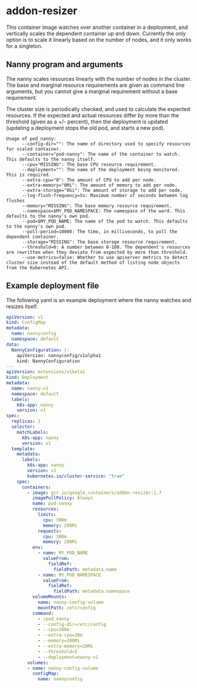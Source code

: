 # addon-resizer

This container image watches over another container in a deployment, and
vertically scales the dependent container up and down. Currently the only
option is to scale it linearly based on the number of nodes, and it only works
for a singleton.

## Nanny program and arguments

The nanny scales resources linearly with the number of nodes in the cluster. The base and marginal resource requirements are given as command line arguments, but you cannot give a marginal requirement without a base requirement.

The cluster size is periodically checked, and used to calculate the expected resources. If the expected and actual resources differ by more than the threshold (given as a +/- percent), then the deployment is updated (updating a deployment stops the old pod, and starts a new pod).

```
Usage of pod_nanny:
      --config-dir="": The name of directory used to specify resources for scaled container.
      --container="pod-nanny": The name of the container to watch. This defaults to the nanny itself.
      --cpu="MISSING": The base CPU resource requirement.
      --deployment="": The name of the deployment being monitored. This is required.
      --extra-cpu="0": The amount of CPU to add per node.
      --extra-memory="0Mi": The amount of memory to add per node.
      --extra-storage="0Gi": The amount of storage to add per node.
      --log-flush-frequency=5s: Maximum number of seconds between log flushes
      --memory="MISSING": The base memory resource requirement.
      --namespace=$MY_POD_NAMESPACE: The namespace of the ward. This defaults to the nanny's own pod.
      --pod=$MY_POD_NAME: The name of the pod to watch. This defaults to the nanny's own pod.
      --poll-period=10000: The time, in milliseconds, to poll the dependent container.
      --storage="MISSING": The base storage resource requirement.
      --threshold=0: A number between 0-100. The dependent's resources are rewritten when they deviate from expected by more than threshold.
      --use-metrics=false: Whether to use apiserver metrics to detect cluster size instead of the default method of listing node objects from the Kubernetes API.
```

## Example deployment file

The following yaml is an example deployment where the nanny watches and resizes itself.

```yaml
apiVersion: v1
kind: ConfigMap
metadata:
  name: nannyconfig
  namespace: default
data:
  NannyConfiguration: |-
    apiVersion: nannyconfig/v1alpha1
    kind: NannyConfiguration
---
apiVersion: extensions/v1beta1
kind: Deployment
metadata:
  name: nanny-v1
  namespace: default
  labels:
    k8s-app: nanny
    version: v1
spec:
  replicas: 1
  selector:
    matchLabels:
      k8s-app: nanny
      version: v1
  template:
    metadata:
      labels:
        k8s-app: nanny
        version: v1
        kubernetes.io/cluster-service: "true"
    spec:
      containers:
        - image: gcr.io/google_containers/addon-resizer:1.7
          imagePullPolicy: Always
          name: pod-nanny
          resources:
            limits:
              cpu: 300m
              memory: 200Mi
            requests:
              cpu: 300m
              memory: 200Mi
          env:
            - name: MY_POD_NAME
              valueFrom:
                fieldRef:
                  fieldPath: metadata.name
            - name: MY_POD_NAMESPACE
              valueFrom:
                fieldRef:
                  fieldPath: metadata.namespace
          volumeMounts:
            name: nanny-config-volume
            mountPath: /etc/config
          command:
            - /pod_nanny
            - --config-dir=/etc/config
            - --cpu=300m
            - --extra-cpu=20m
            - --memory=200Mi
            - --extra-memory=10Mi
            - --threshold=5
            - --deployment=nanny-v1
        volumes:
        - name: nanny-config-volume
          configMap:
            name: nannyconfig
```

